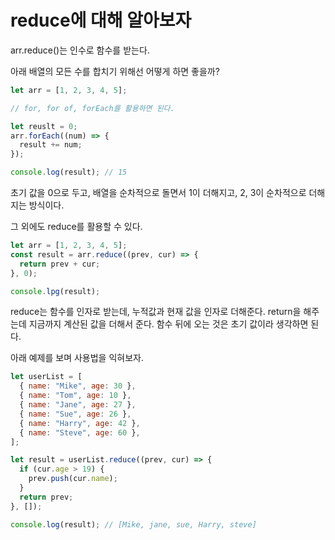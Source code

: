 # reduce에 대해 알아보자

arr.reduce()는 인수로 함수를 받는다.

아래 배열의 모든 수를 합치기 위해선 어떻게 하면 좋을까?

```js
let arr = [1, 2, 3, 4, 5];

// for, for of, forEach를 활용하면 된다.

let reuslt = 0;
arr.forEach((num) => {
  result += num;
});

console.log(result); // 15
```

초기 값을 0으로 두고, 배열을 순차적으로 돌면서 1이 더해지고, 2, 3이 순차적으로 더해지는 방식이다.

그 외에도 reduce를 활용할 수 있다.

```js
let arr = [1, 2, 3, 4, 5];
const result = arr.reduce((prev, cur) => {
  return prev + cur;
}, 0);

console.lpg(result);
```

reduce는 함수를 인자로 받는데, 누적값과 현재 값을 인자로 더해준다. return을 해주는데 지금까지 계산된 값을 더해서 준다. 함수 뒤에 오는 것은 초기 값이라 생각하면 된다.

아래 예제를 보며 사용법을 익혀보자.

```js
let userList = [
  { name: "Mike", age: 30 },
  { name: "Tom", age: 10 },
  { name: "Jane", age: 27 },
  { name: "Sue", age: 26 },
  { name: "Harry", age: 42 },
  { name: "Steve", age: 60 },
];

let result = userList.reduce((prev, cur) => {
  if (cur.age > 19) {
    prev.push(cur.name);
  }
  return prev;
}, []);

console.log(result); // [Mike, jane, sue, Harry, steve]
```
